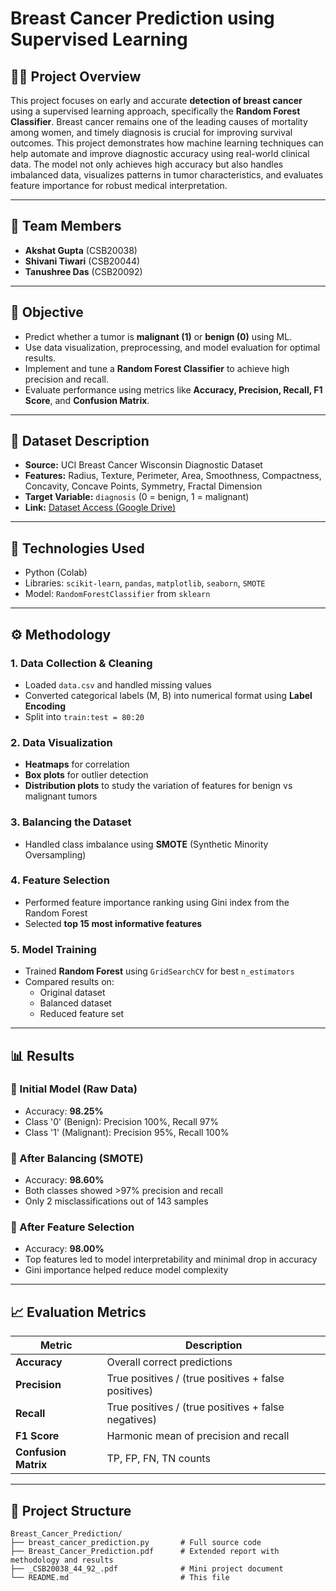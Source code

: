 # Breast Cancer Prediction using Supervised Learning

## 👩‍⚕️ Project Overview

This project focuses on early and accurate **detection of breast cancer** using a supervised learning approach, specifically the **Random Forest Classifier**. Breast cancer remains one of the leading causes of mortality among women, and timely diagnosis is crucial for improving survival outcomes. This project demonstrates how machine learning techniques can help automate and improve diagnostic accuracy using real-world clinical data. The model not only achieves high accuracy but also handles imbalanced data, visualizes patterns in tumor characteristics, and evaluates feature importance for robust medical interpretation.

---

## 📌 Team Members

- **Akshat Gupta** (CSB20038)  
- **Shivani Tiwari** (CSB20044)  
- **Tanushree Das** (CSB20092)  

---

## 🎯 Objective

- Predict whether a tumor is **malignant (1)** or **benign (0)** using ML.
- Use data visualization, preprocessing, and model evaluation for optimal results.
- Implement and tune a **Random Forest Classifier** to achieve high precision and recall.
- Evaluate performance using metrics like **Accuracy, Precision, Recall, F1 Score**, and **Confusion Matrix**.

---

## 🧪 Dataset Description

- **Source:** UCI Breast Cancer Wisconsin Diagnostic Dataset  
- **Features:** Radius, Texture, Perimeter, Area, Smoothness, Compactness, Concavity, Concave Points, Symmetry, Fractal Dimension  
- **Target Variable:** `diagnosis` (0 = benign, 1 = malignant)  
- **Link:** [Dataset Access (Google Drive)](https://drive.google.com/file/d/1EkbS5vnjvFeoYWzz33EWDscxNojy3WJt/view)

---

## 🧰 Technologies Used

- Python (Colab)
- Libraries: `scikit-learn`, `pandas`, `matplotlib`, `seaborn`, `SMOTE`
- Model: `RandomForestClassifier` from `sklearn`

---

## ⚙️ Methodology

### 1. Data Collection & Cleaning
- Loaded `data.csv` and handled missing values
- Converted categorical labels (M, B) into numerical format using **Label Encoding**
- Split into `train:test = 80:20`

### 2. Data Visualization
- **Heatmaps** for correlation
- **Box plots** for outlier detection
- **Distribution plots** to study the variation of features for benign vs malignant tumors

### 3. Balancing the Dataset
- Handled class imbalance using **SMOTE** (Synthetic Minority Oversampling)

### 4. Feature Selection
- Performed feature importance ranking using Gini index from the Random Forest
- Selected **top 15 most informative features**

### 5. Model Training
- Trained **Random Forest** using `GridSearchCV` for best `n_estimators`
- Compared results on:
  - Original dataset
  - Balanced dataset
  - Reduced feature set

---

## 📊 Results

### 🔸 Initial Model (Raw Data)
- Accuracy: **98.25%**
- Class '0' (Benign): Precision 100%, Recall 97%
- Class '1' (Malignant): Precision 95%, Recall 100%

### 🔸 After Balancing (SMOTE)
- Accuracy: **98.60%**
- Both classes showed >97% precision and recall
- Only 2 misclassifications out of 143 samples

### 🔸 After Feature Selection
- Accuracy: **98.00%**
- Top features led to model interpretability and minimal drop in accuracy
- Gini importance helped reduce model complexity

---

## 📈 Evaluation Metrics

| Metric       | Description |
|--------------|-------------|
| **Accuracy** | Overall correct predictions |
| **Precision** | True positives / (true positives + false positives) |
| **Recall**   | True positives / (true positives + false negatives) |
| **F1 Score** | Harmonic mean of precision and recall |
| **Confusion Matrix** | TP, FP, FN, TN counts |

---

## 📂 Project Structure

```plaintext
Breast_Cancer_Prediction/
├── breast_cancer_prediction.py       # Full source code
├── Breast_Cancer_Prediction.pdf      # Extended report with methodology and results
├── _CSB20038_44_92_.pdf              # Mini project document
└── README.md                         # This file
